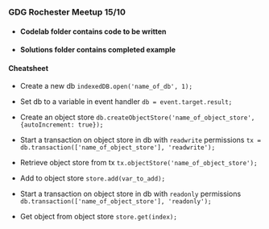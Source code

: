 ### GDG Rochester Meetup 15/10
* #### Codelab folder contains code to be written
* #### Solutions folder contains completed example

#### Cheatsheet 
* Create a new db 
`indexedDB.open('name_of_db', 1);`

* Set db to a variable in event handler
`db = event.target.result;`

* Create an object store
`db.createObjectStore('name_of_object_store', {autoIncrement: true});`

* Start a transaction on object store in db with `readwrite` permissions
`tx = db.transaction(['name_of_object_store'], 'readwrite');`

* Retrieve object store from tx
`tx.objectStore('name_of_object_store');`

* Add to object store 
`store.add(var_to_add);`

* Start a transaction on object store in db with `readonly` permissions
`db.transaction(['name_of_object_store'], 'readonly');`

* Get object from object store
`store.get(index);`